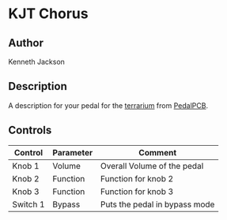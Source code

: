 # KJT Chorus

## Author

Kenneth Jackson

## Description

A description for your pedal for the [terrarium](https://www.pedalpcb.com/product/pcb351/) from [PedalPCB](https://www.pedalpcb.com).

## Controls

| Control | Parameter | Comment |
| --- | --- | --- |
| Knob 1 | Volume | Overall Volume of the pedal |
| Knob 2 | Function | Function for knob 2 |
| Knob 3 | Function | Function for knob 3 |
| Switch 1 | Bypass | Puts the pedal in bypass mode |

